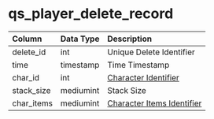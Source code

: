 # qs_player_delete_record

| Column | Data Type | Description |
| :--- | :--- | :--- |
| delete_id | int | Unique Delete Identifier |
| time | timestamp | Time Timestamp |
| char_id | int | [Character Identifier](../../../schema/categories/characters/character_data.md) |
| stack_size | mediumint | Stack Size |
| char_items | mediumint | [Character Items Identifier](../../../schema/categories/items/items.md) |

